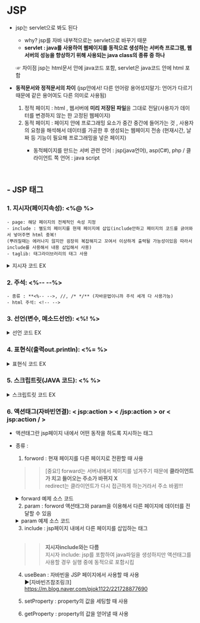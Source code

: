 # JSP
- jsp는 servlet으로 봐도 된다 
    - why? jsp를 자바 내부적으로는 servlet으로 바꾸기 때문
    - **servlet : java를 사용하여 웹페이지를 동적으로 생성하는 서버측 프로그램, 웹 서버의 성능을 향상하기 위해 사용되는 java class의 종류 중 하나** <br>
    
    ☞ 차이점 
    jsp는 html문서 안에 java코드 포함, servlet은 java코드 안에 html 포함
    
- **동적문서와 정적문서의 차이** (jsp안에서! 다른 언어랑 용어섞지말기: 언어가 다르기 때문에 같은 용어여도 다른 의미로 사용됨)
    1. 정적 페이지 : html , 웹서버에 **미리 저장된 파일**을 그대로 전달(사용자가 데이터를 변경하지 않는 한 고정된 웹페이지)
    2. 동적 페이지 : 페이지 안에 프로그래밍 요소가 중간 중간에 들어가는 것 , 사용자의 요청을 해석해서 데이터를 가공한 후 생성되는 웹페이지 전송 <brb>(현재시간, 날짜 등 기능이 필요해 프로그래밍을 넣은 페이지)
        - 동적페이지를 만드는 서버 관련 언어 : jsp(java언어), asp(C#), php / 클라이언트 쪽 언어 : java script
<br>

## - JSP 태그
### 1. **지시자(페이지속성): <%@    %>**
    - page: 해당 페이지의 전체적인 속성 지정
    - include : 별도의 페이지를 현재 페이지에 삽입(include안하고 페이지의 코드를 긁어와서 넣어주면 html 중복! 
	(뿌려질때는 에러나지 않지만 굉장히 복잡해지고 꼬여서 이상하게 출력될 가능성이있음 따라서 include를 사용해서 내용 삽입해서 사용)
    - taglib: 태그라이브러리의 태그 사용 
<details><summary>지시자 코드 EX</summary>
	
```jsp
<!-- 지시자 -->
<%@ page import="java.util.Arrays" %> <!-- page: 해당 페이지의 전체적인 속성 지정 -->
<%@ page language="java" contentType="text/html; charset=EUC-KR"
    pageEncoding="EUC-KR"%>
<!DOCTYPE html>
<html>
<head>
<meta charset="EUC-KR">
<title>Insert title here</title>
</head>
<body>
	<%
		int[] iArr = {10, 20, 30};
		out.println(iArr);	
	%>
	
</body>
</html>
```
</details>

### 2. **주석: <%--   --%>**
    - 종류 : **<%-- -->, //, /* */** (자바문법이니까 주석 세개 다 사용가능)
    - html 주석: <!-- --> 
    
### 3. **선언(변수, 메소드선언): <%!	    %>**
<details><summary>선언 코드 EX</summary>
	
```jsp
<!-- 선언 -->
<%@ page language="java" contentType="text/html; charset=EUC-KR"
    pageEncoding="EUC-KR"%>
<!DOCTYPE html>
<html>
<head>
<meta charset="EUC-KR">
<title>Insert title here</title>
</head>
<body>
	<%! <!--! 느낌표 안써주면 오류남 왜냐면 함수사용이기 때문에 ! 들어가야함-->
		int i =10;
		String str = "abc";
			
		public int sum(int a, int b) {
			return a+b;
		}
	%>
	
	<%
		out.print("i = " + i + "<br>");
		out.print("str = " + str + "<br>");
		out.print("sum = " + sum(1,5) + "<br>");
	%>
</body>
</html>
```
</details>

### 4. **표현식(출력out.println): <%=     %>**
<details><summary>표현식 코드 EX</summary>
	
```jsp
<!-- 표현식 -->
<%@ page language="java" contentType="text/html; charset=EUC-KR"
    pageEncoding="EUC-KR"%>
<!DOCTYPE html>
<html>
<head>
<meta charset="EUC-KR">
<title>Insert title here</title>
</head>
<body>
	<%! 
		int i =10;
		String str = "abc";
			
		public int sum(int a, int b) {
			return a+b;
		}
	%>
	
	<%= i %> <br>
	<%= str %> <br>
	<%= sum(1,5) %> <br>
</body>
</html>
```
</details>

### 5. **스크립트릿(JAVA 코드): <%      %>** 
<details><summary>스크립트릿 코드 EX</summary>
	
```jsp
<!-- 스크립트릿 -->
<%@ page language="java" contentType="text/html; charset=EUC-KR"
    pageEncoding="EUC-KR"%>
<!DOCTYPE html>
<html>
<head>
<meta charset="EUC-KR">
<title>Insert title here</title>
</head>
<body>
<%
	int i = 0;
	while(true) {
		i++;
		out.println("2*" + i + "=" +(2*i) + "<br>"); <!--out.println은 내부객체이기 때문에 System없이 사용 -->  
	
%>
	=========<br> 
	<!-- 자바문법이 아니기 때문에 <% %> 나눠서 넣어준것 만약 <% %> 나누지 않고 하고싶다면 out.println("========="+"<br>"); 이렇게 넣으면됨 -->
<%  
		if( i >= 9) break;
	}
%>
</body>
</html>
```
</details>

### 6. **액션태그(자바빈연결): < jsp:action >	< /jsp:action > or < jsp:action / >**
- 액션태그란 jsp페이지 내에서 어떤 동작을 하도록 지시하는 태그
- 종류 : 
	1. forword : 현재 페이지를 다른 페이지로 전환할 때 사용
	>> [중요!] forward는 서버내에서 페이지를 넘겨주기 때문에 **클라이언트가 치고 들어오는 주소가 바뀌지 X** <br> redirect는 클라이언트가 다시 접근하게 하는거라서 주소 바뀜!!!
	<details><summary>forward 예제 소스 코드</summary>
	```html
	<!-- main.jsp-->
	<%@ page language="java" contentType="text/html; charset=EUC-KR"
    pageEncoding="EUC-KR"%>
	<!DOCTYPE html>
	<html>
	<head>
	<meta charset="EUC-KR">
	<title>Insert title here</title>
	</head>
	<body>
		<h1>main 페이지입니다</h1>
		<jsp:forward page= "sub.jsp"/>
	</body>
	</html>

	<!--sub.jsp-->
	<%@ page language="java" contentType="text/html; charset=EUC-KR"
		pageEncoding="EUC-KR"%>
	<!DOCTYPE html>
	<html>
	<head>
	<meta charset="EUC-KR">
	<title>Insert title here</title>
	</head>
	<body>
		<h1>sub페이지 입니다.</h1>
	</body>
	</html>
	```
	▶ 출력
	![forward](https://user-images.githubusercontent.com/74290204/103608840-a98cda80-4f5f-11eb-81db-a5e62537dbc6.PNG)
	</details>

	2. param : forword 액션태그와 param을 이용해서 다른 페이지에 데이터를 전달할 수 있음
	<details><summary>param 예제 소스 코드</summary>
	```jsp
	<!--main.jsp-->
	<%@ page language="java" contentType="text/html; charset=EUC-KR"
    pageEncoding="EUC-KR"%>
	<!DOCTYPE html>
	<html>
	<head>
	<meta charset="EUC-KR">
	<title>Insert title here</title>
	</head>
	<body>
		<jsp:forward page="sub.jsp">
			<jsp:param name = "id" value="abcdef"/>
			<jsp:param name = "pw" value = "1234"/>
		</jsp:forward>	
	</body>
	</html>

	<!--sub.jsp-->
	<%@ page language="java" contentType="text/html; charset=EUC-KR"
    	pageEncoding="EUC-KR"%>
	<!DOCTYPE html>
	<html>
	<head>
	<meta charset="EUC-KR">
	<title>Insert title here</title>
	</head>
	<body>
			
		<%! String id, pw; %>
		<% 
			id = request.getParameter("id");
			pw = request.getParameter("pw");
		%>	
		
		아이디 : <%= id %>
		비밀번호 : <%= pw %>
	</body>
	</html>
	```
	▶ 출력 <br>

	![param](https://user-images.githubusercontent.com/74290204/103609503-5f0c5d80-4f61-11eb-9204-5e3415eb23ec.PNG)
	</details>

	3. include : jsp페이지 내에서 다른 페이지를 삽입하는 태그
	<br>
			
	>> **지시자include와는 다름** <br> 
	지시자 include: jsp를 포함하여 java파일을 생성하지만 액션태그를 사용할 경우 실행 중에 동적으로 포함시킴 
		
	4. useBean : 자바빈을 JSP 페이지에서 사용할 때 사용 <br>
	▶[자바빈즈참조링크] https://m.blog.naver.com/pjok1122/221728877690
			
	5. setProperty : property의 값을 세팅할 때 사용 
	6. getProperty : property의 값을 얻어낼 때 사용 
			
	

